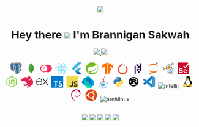 
<div id="header" align="center">
  
  <img src="https://media.giphy.com/media/M9gbBd9nbDrOTu1Mqx/giphy.gif" width="100"/>

  <h1>
  Hey there <img src="https://media.giphy.com/media/hvRJCLFzcasrR4ia7z/giphy.gif" width="30px"/>  I'm Brannigan Sakwah
  </h1>
  
  <div id="badges">
  <a href=https://www.linkedin.com/in/brannigan-sakwah-454662228/>
    <img src="https://img.shields.io/badge/linkedin-%230077B5.svg?&style=for-the-badge&logo=linkedin&logoColor=white"/>
  </a>
  <a href="https://discord.com/users/978014533119520799">
     <img src="https://img.shields.io/badge/discord-%237289DA.svg?&style=for-the-badge&logo=discord&logoColor=white"/>
     </a>
     
  </div>
</div>

</br>

<div id="header" align="center">
 <img src="https://raw.githubusercontent.com/devicons/devicon/master/icons/postgresql/postgresql-original.svg" title="PostgreSQL" alt="PostgreSQL" width="32" height="32"/>&nbsp;
<img src="https://raw.githubusercontent.com/devicons/devicon/master/icons/mongodb/mongodb-original.svg" title="MongoDB" alt="MongoDB" width="32" height="32"/>&nbsp;
<img src="https://raw.githubusercontent.com/devicons/devicon/master/icons/appwrite/appwrite-original.svg" title="appwrite" alt="appwrite" width="32" height="32"/>&nbsp;
 <img src="https://raw.githubusercontent.com/devicons/devicon/master/icons/react/react-original.svg" title="React" alt="React" width="32" height="32"/>&nbsp;
  <img src="https://raw.githubusercontent.com/devicons/devicon/master/icons/flutter/flutter-original.svg" title="Flutter" alt="Flutter" width="32" height="32"/>&nbsp;
  <img src="https://raw.githubusercontent.com/devicons/devicon/master/icons/spring/spring-original.svg" title="Spring" alt="Spring" width="32" height="32"/>&nbsp;
  <img src="https://raw.githubusercontent.com/devicons/devicon/master/icons/tensorflow/tensorflow-original.svg" title="Tensorflow" alt="Tensorflow" width="32" height="32"/>&nbsp;
  <img src="https://raw.githubusercontent.com/devicons/devicon/master/icons/pytorch/pytorch-original.svg" title="Pytorch" alt="Pytorch" width="32" height="32"/>&nbsp;
  <img src="https://raw.githubusercontent.com/devicons/devicon/master/icons/pandas/pandas-original.svg" title="Pandas" alt="Pandas" width="32" height="32"/>&nbsp;
  <img src="https://raw.githubusercontent.com/devicons/devicon/master/icons/jupyter/jupyter-original.svg" title="jupyter notebook" alt="jupyter notebook" width="32" height="32"/>&nbsp;
  <img src="https://raw.githubusercontent.com/devicons/devicon/master/icons/networkx/networkx-original.svg" title="Networkx" alt="Networkx" width="32" height="32"/>&nbsp;
  <img src="https://raw.githubusercontent.com/devicons/devicon/master/icons/selenium/selenium-original.svg" title="Selenium" alt="Selenium" width="32" height="32"/>&nbsp;
  <img src="https://raw.githubusercontent.com/devicons/devicon/master/icons/nodejs/nodejs-original.svg" title="Node.js" alt="Node.js" width="32" height="32"/>&nbsp;
  <img src="https://raw.githubusercontent.com/devicons/devicon/master/icons/nestjs/nestjs-plain.svg" title="nestjs" alt="nestjs" width="32" height="32"/>&nbsp;
  <img src="https://raw.githubusercontent.com/devicons/devicon/master/icons/express/express-original.svg" title="express.js" alt="express.js" width="32" height="32"/>&nbsp;
  <img src="https://raw.githubusercontent.com/devicons/devicon/master/icons/typescript/typescript-original.svg" title="Typescript" alt="Typescript" width="32" height="32"/>&nbsp;
  <img src="https://raw.githubusercontent.com/devicons/devicon/master/icons/javascript/javascript-original.svg" title="Javacript" alt="Javascript" width="32" height="32"/>&nbsp;
  <img src="https://raw.githubusercontent.com/devicons/devicon/master/icons/dart/dart-original.svg" title="dart" alt="dart" width="32" height="32"/>&nbsp;
  <img src="https://raw.githubusercontent.com/devicons/devicon/master/icons/java/java-original.svg" title="Java" alt="Java" width="32" height="32"/>&nbsp;
  <img src="https://raw.githubusercontent.com/devicons/devicon/master/icons/python/python-original.svg" title="Python" alt="Python" width="32" height="32"/>&nbsp;
  <img src="https://raw.githubusercontent.com/devicons/devicon/master/icons/rust/rust-plain.svg" title="Rust" alt="Rust" width="32" height="32"/>&nbsp;
  <img src="https://raw.githubusercontent.com/devicons/devicon/master/icons/vscode/vscode-original.svg" title="Vs code" alt="Vs Ccode" width="32" height="32"/>&nbsp;
  <img src="https://raw.githubusercontent.com/kilian-paquier/devicon/develop/icons/intellij/intellij-original.svg" title="intellij" alt="intellij" width="32" height="32"/>&nbsp;
  <img src="https://raw.githubusercontent.com/devicons/devicon/master/icons/linux/linux-original.svg" title="linux" alt="linux" width="32" height="32"/>&nbsp;
  <img src="https://raw.githubusercontent.com/devicons/devicon/master/icons/debian/debian-original.svg" title="debian" alt="debian" width="32" height="32"/>&nbsp;
  <img src="https://raw.githubusercontent.com/devicons/devicon/master/icons/ubuntu/ubuntu-plain.svg" title="Ubuntu" alt="Ubuntu" width="32" height="32"/>&nbsp;
  <img src="https://raw.githubusercontent.com/kilian-paquier/devicon/0abefbb7b67585babf86bc502b4b11acf10afde3/icons/archlinux/archlinux-original.svg" title="archlinux" alt="archlinux" width="32" height="32"/>&nbsp;
</div>

</br>

<!--4​5**Brannigan123/Brannigan123** is a ✨ _special_ ✨ repository because its `README.md` (this file) appears on your GitHub profile.6​7Here are some ideas to get you started:8- 🔭 I’m currently working on ...9- 🌱 I’m currently learning ...10- 👯 I’m looking to collaborate on ...11- 🤔 I’m looking for help with ...12- 💬 Ask me about ...13- 📫 How to reach me: ...14- 😄 Pronouns: ...15- ⚡ Fun fact: ...16​17-->

<p align = "center">

<img src="https://afternoon-falls-54282.herokuapp.com/graph?username=Brannigan123&bg_color=292d3e&color=bd93f9&line=ff79c6&point=6272a4&area=true&hide_border=true" width=835/>

<img src = "https://github-profile-trophy-gamma.vercel.app/?username=Brannigan123&column=-1&no-frame=true&theme=nord&margin-w=8"  width=835>

<img  src="https://github-readme-stats-theta-eosin.vercel.app/api/top-langs/?username=Brannigan123&hide=antlr,gap,html,cmake,css,scss,glsl,procfile,jupyter%20notebook&theme=material-palenight&count_private=true&langs_count=10&exclude_repo=Spark-lang&layout=compact&hide_border=true" height=200>

<img src = "https://github-readme-stats-theta-eosin.vercel.app/api?username=Brannigan123&show_icons=true&theme=material-palenight&count_private=true&hide_border=true" height=200 >

<img src = "https://github-readme-streak-stats.herokuapp.com?user=Brannigan123&theme=material-palenight&hide_border=true" height=200>

</p>
